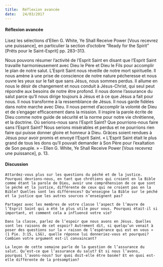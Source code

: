 ```yaml
---
title:  Réflexion avancée
date:   24/03/2017
---
```


#### Réflexion avancée

Lisez les sélections d’Ellen G. White, Ye Shall Receive Power [Vous recevrez une puissance], en particulier la section d’octobre “Ready for the Spirit” [Prêts pour le Saint-Esprit] pp. 283–313. 

Nous pouvons résumer l’activité de l’Esprit Saint en disant que l’Esprit Saint travaille harmonieusement avec Dieu le Père et Dieu le Fils pour accomplir le plan de notre salut. L’Esprit Saint nous réveille de notre mort spirituelle. Il nous amène à une prise de conscience de notre nature pécheresse et nous ouvre les yeux sur le fait que sans Jésus, nous sommes perdus. Il allume en nous le désir de changement et nous conduit à Jésus-Christ, qui seul peut répondre aux besoins de notre être profond. Il nous donne l’assurance du salut parce qu’Il nous dirige toujours à Jésus et à ce que Jésus a fait pour nous. Il nous transforme à la ressemblance de Jésus. Il nous garde fidèles dans notre marche avec Dieu. Il nous permet d’accomplir la volonté de Dieu et de s’engager efficacement dans la mission. Il inspire la parole écrite de Dieu comme notre guide de sécurité et la norme pour notre vie chrétienne, et la doctrine. Où serions-nous sans l’Esprit Saint? Que pourrions-nous faire sans l’Esprit Saint? Nous serions misérables et perdus et ne pourrions rien faire qui puisse donner gloire et honneur à Dieu. Grâces soient rendues à Jésus pour avoir promis et envoyé l’Esprit Saint. « L’Esprit Saint était le plus grand de tous les dons qu’Il pouvait demander à Son Père pour l’exaltation de Son peuple. » – Ellen G. White, Ye Shall Receive Power [Vous recevrez une puissance], p. 13. 

#### Discussion 

`Attardez-vous plus sur les questions du péché et de la justice. Pourquoi devrions-nous, en tant que chrétiens qui croient en la Bible comme étant la parole de Dieu, avoir une compréhension de ce que sont le péché et la justice, différente de ceux qui ne croient pas en la Bible? Quelles sont les différences? Qu’enseigne la Bible sur le péché et la justice que les autres sources n’enseignent pas?` 

`Partagez avec les membres de votre classe l’aspect de l’œuvre de l’Esprit Saint qui a été le plus utile pour vous. Pourquoi était-il si important, et comment cela a influencé votre vie?` 

`Dans la classe, parlez de l’espoir que nous avons en Jésus. Quelles sont les raisons de cet espoir? Autrement dit, si quelqu’un venait à poser des questions sur la « raison de l’espérance qui est en vous » (1 Pie. 3:15, LSG), quelle réponse lui donneriez-vous et pourquoi? Combien votre argument est-il convaincant?` 

`La leçon de cette semaine parle de la question de l’assurance du salut. Qu’est-ce que l’assurance du salut? Et si nous l’avons, pourquoi l’avons-nous? Sur quoi doit-elle être basée? Et en quoi est-elle différente de la présomption?` 
